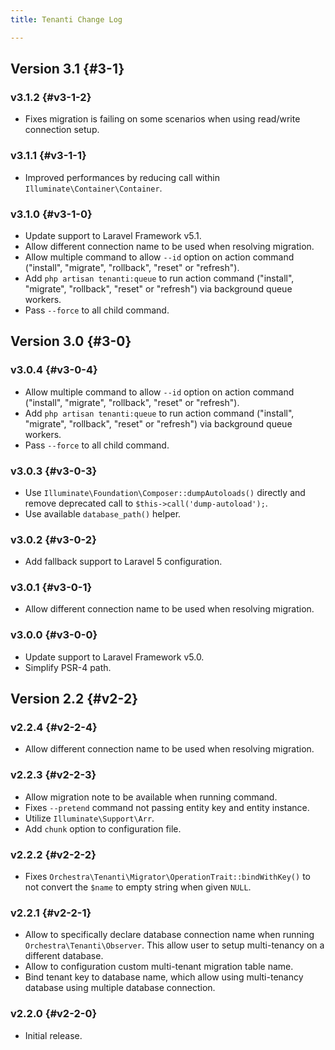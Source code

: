 ```yaml
---
title: Tenanti Change Log

---
```


## Version 3.1 {#3-1}

### v3.1.2 {#v3-1-2}

* Fixes migration is failing on some scenarios when using read/write connection setup.

### v3.1.1 {#v3-1-1}

* Improved performances by reducing call within `Illuminate\Container\Container`.

### v3.1.0 {#v3-1-0}

* Update support to Laravel Framework v5.1.
* Allow different connection name to be used when resolving migration.
* Allow multiple command to allow `--id` option on action command ("install", "migrate", "rollback", "reset" or "refresh").
* Add `php artisan tenanti:queue` to run action command ("install", "migrate", "rollback", "reset" or "refresh") via background queue workers.
* Pass `--force` to all child command.

## Version 3.0 {#3-0}

### v3.0.4 {#v3-0-4}

* Allow multiple command to allow `--id` option on action command ("install", "migrate", "rollback", "reset" or "refresh").
* Add `php artisan tenanti:queue` to run action command ("install", "migrate", "rollback", "reset" or "refresh") via background queue workers.
* Pass `--force` to all child command.

### v3.0.3 {#v3-0-3}

* Use `Illuminate\Foundation\Composer::dumpAutoloads()` directly and remove deprecated call to `$this->call('dump-autoload');`.
* Use available `database_path()` helper.

### v3.0.2 {#v3-0-2}

* Add fallback support to Laravel 5 configuration.

### v3.0.1 {#v3-0-1}

* Allow different connection name to be used when resolving migration.

### v3.0.0 {#v3-0-0}

* Update support to Laravel Framework v5.0.
* Simplify PSR-4 path.

## Version 2.2 {#v2-2}

### v2.2.4 {#v2-2-4}

* Allow different connection name to be used when resolving migration.

### v2.2.3 {#v2-2-3}

* Allow migration note to be available when running command.
* Fixes `--pretend` command not passing entity key and entity instance.
* Utilize `Illuminate\Support\Arr`.
* Add `chunk` option to configuration file.

### v2.2.2 {#v2-2-2}

* Fixes `Orchestra\Tenanti\Migrator\OperationTrait::bindWithKey()` to not convert the `$name` to empty string when given `NULL`.

### v2.2.1 {#v2-2-1}

* Allow to specifically declare database connection name when running `Orchestra\Tenanti\Observer`. This allow user to setup multi-tenancy on a different database.
* Allow to configuration custom multi-tenant migration table name.
* Bind tenant key to database name, which allow using multi-tenancy database using multiple database connection.

### v2.2.0 {#v2-2-0}

* Initial release.
